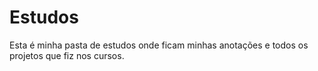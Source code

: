 # Estudos

Esta é minha pasta de estudos onde ficam minhas anotações e todos os projetos que fiz nos cursos.
